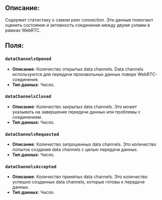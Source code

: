 ## Описание: 

Содержит статистику о самом peer connection. Эти данные помогают оценить состояние и активность соединения между двумя узлами в рамках WebRTC.

## Поля:

### `dataChannelsOpened`

- **Описание**: Количество открытых data channels. Data channels используются для передачи произвольных данных поверх WebRTC-соединения.
- **Тип данных**: Число.

### `dataChannelsClosed`

- **Описание**: Количество закрытых data channels. Это может указывать на завершение передачи данных или проблемы с соединением.
- **Тип данных**: Число.

### `dataChannelsRequested`

- **Описание**: Количество запрошенных data channels. Это количество попыток создания data channels с целью передачи данных.
- **Тип данных**: Число.

### `dataChannelsAccepted`

- **Описание**: Количество принятых data channels. Это количество успешно созданных data channels, которые готовы к передаче данных.
- **Тип данных**: Число.
